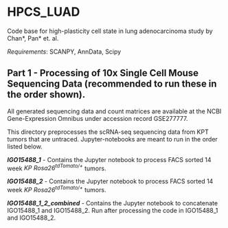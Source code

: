 # HPCS_LUAD
Code base for high-plasticity cell state in lung adenocarcinoma study by Chan*, Pan* et. al. 

_Requirements_: SCANPY, AnnData, Scipy

## Part 1 - Processing of 10x Single Cell Mouse Sequencing Data (recommended to run these in the order shown).

All generated sequencing data and count matrices are available at the NCBI Gene-Expression Omnibus under accession record GSE277777.

This directory preprocesses the scRNA-seq sequencing data from KPT tumors that are untraced. Jupyter-notebooks are meant to run in the order listed below.

**_IGO15488\_1_** - Contains the Jupyter notebook to process FACS sorted 14 week _KP Rosa26<sup>tdTomato/+</sup>_ tumors.

**_IGO15488\_2_** - Contains the Jupyter notebook to process FACS sorted 14 week _KP Rosa26<sup>tdTomato/+</sup>_ tumors.  

**_IGO15488\_1\_2\_combined_** - Contains the Jupyter notebook to concatenate IGO15488\_1 and IGO15488\_2. Run after processing the code in IGO15488\_1 and IGO15488\_2.  

